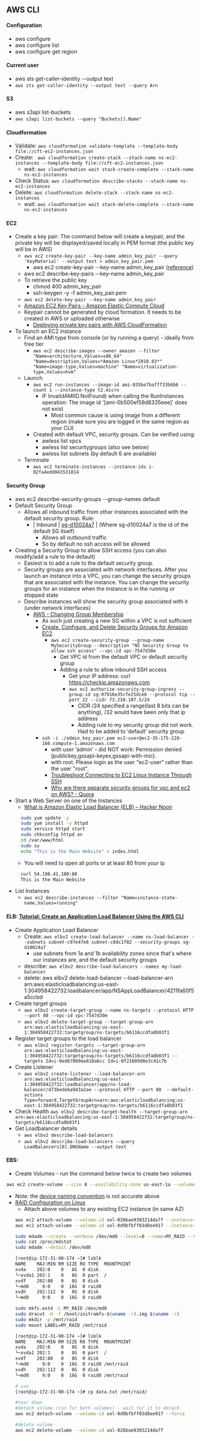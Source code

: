 ## AWS CLI 
#### Configuration
* aws configure
* aws configure list
* aws configure get region

#### Current user
* aws sts get-caller-identity --output text 
* `aws sts get-caller-identity --output text --query Arn`

#### S3
* aws s3api list-buckets
* `aws s3api list-buckets --query "Buckets[].Name"`

#### Cloudformation
* Validate: `aws cloudformation validate-template --template-body file://cft-ec2-instances.json`
* Create: ` aws cloudformation create-stack --stack-name ns-ec2-instances --template-body file://cft-ec2-instances.json`
  * wait: `aws cloudformation wait stack-create-complete --stack-name ns-ec2-instances`
* Check Status: `aws cloudformation describe-stacks --stack-name ns-ec2-instances`
* Delete: `aws cloudformation delete-stack --stack-name ns-ec2-instances`
  * wait: `aws cloudformation wait stack-delete-complete --stack-name ns-ec2-instances`

#### EC2
* Create a key pair: The command below will create a keypair, and the private key will be displayed/saved locally in PEM format (the public key will be in AWS)
  * `aws ec2 create-key-pair --key-name admin_key_pair --query 'KeyMaterial' --output text > admin_key_pair.pem`
    * aws ec2 create-key-pair --key-name admin_key_pair ([reference](https://docs.aws.amazon.com/cli/latest/reference/ec2/create-key-pair.html))
  * aws ec2 describe-key-pairs --key-name admin_key_pair
  * To retrieve the public key 
    * chmod 400 admin_key_pair
    * ssh-keygen -y -f admin_key_pair.pem 
  * `aws ec2 delete-key-pair --key-name admin_key_pair`
  * [Amazon EC2 Key Pairs - Amazon Elastic Compute Cloud](https://docs.aws.amazon.com/AWSEC2/latest/UserGuide/ec2-key-pairs.html#having-ec2-create-your-key-pair)
  * Keypair cannot be generated by cloud formation. It needs to be created in AWS or uploaded otherwise 
    * [Deploying private key pairs with AWS CloudFormation](https://binx.io/blog/2017/10/25/deploying-private-key-pairs-with-aws-cloudformation/)
* To launch an EC2 instance
  * Find an AMI type from console (or by running  a query) - ideally from free tier
    * `aws ec2 describe-images --owner amazon --filter "Name=architecture,Values=x86_64" "Name=description,Values=*Amazon Linux*2018.03*" "Name=image-type,Values=machine" "Name=virtualization-type,Values=hvm"`
  * Launch
    * `aws ec2 run-instances --image-id ami-035be7bafff33b6b6 --count 1 --instance-type t2.micro`
      * IF InvalidAMIID.NotFound) when calling the RunInstances operation: The image id '[ami-0b500ef59d8335eee]' does not exist
        * Most common cause is using image from a different region (make sure you are logged in the same region as your CLI)
    * Created with default VPC, security groups. Can be verified using:
      *  awless list vpcs
      * awless list securitygroups (also see below)
      * awless list subnets (by default 6 are available)
  * Terminate
    * `aws ec2 terminate-instances --instance-ids i-02fa4edd843531814`

#### Security Group
* aws ec2 describe-security-groups --group-names default
* Default Security Group
  * Allows all inbound traffic from other instances associated with the default security group. Rule:
    * | Inbound     | [sg-d10024a7](any)         | (Where sg-d10024a7 is the id of the default SG itself)
      * Allows all outbound traffic
      * So by default no ssh access will be allowed
* Creating a Security Group to allow SSH access (you can also modify/add a rule to the default)
  * Easiest is to add a rule to the default security group. 
  * Security groups are associated with network interfaces. After you launch an instance into a VPC, you can change the security groups that are associated with the instance. You can change the security groups for an instance when the instance is in the running or stopped state
  * Describe instances will show the security group associated with it (under network interfaces)
    * [AWS - Changing Group Membership](https://docs.aws.amazon.com/vpc/latest/userguide/VPC_SecurityGroups.html#SG_Changing_Group_Membership)
      * As such just creating a new SG within a VPC is not sufficient
      * [Create, Configure, and Delete Security Groups for Amazon EC2](https://docs.aws.amazon.com/cli/latest/userguide/cli-services-ec2-sg.html)
        * `aws ec2 create-security-group --group-name MySecurityGroup --description "NS Security Group to allow ssh access" --vpc-id vpc-7547d30e`
          * Get VPC id from the default VPC or default security group 
          * Adding a rule to allow inbound SSH access
            * Get your IP address: curl https://checkip.amazonaws.com
            * `aws ec2 authorize-security-group-ingress --group-id sg-07916e35cfe25dce6 --protocol tcp --port 22 --cidr 73.210.107.5/24`
              * CIDR /24 specified a range(last 8 bits can be anything), /32 would have been only that ip address
              * Adding rule to my security group did not work. Had to be added to ‘default’ security group
      * `ssh -i ./admin_key_pair.pem ec2-user@ec2-35-175-228-166.compute-1.amazonaws.com`
        * with user ‘admin’ - did NOT work: Permission denied (publickey,gssapi-keyex,gssapi-with-mic).
        * with root: Please login as the user "ec2-user" rather than the user "root".
        * [Troubleshoot Connecting to EC2 Linux Instance Through SSH](https://aws.amazon.com/premiumsupport/knowledge-center/ec2-linux-ssh-troubleshooting/)
        * [Why are there separate security groups for vpc and ec2 on AWS? - Quora](https://www.quora.com/Why-are-there-separate-security-groups-for-vpc-and-ec2-on-AWS)
* Start a Web Server on one of the Instances
  * [What is Amazon Elastic Load Balancer (ELB) – Hacker Noon](https://hackernoon.com/what-is-amazon-elastic-load-balancer-elb-16cdcedbd485)
  ```bash
	sudo yum update -y
	sudo yum install -y httpd
	sudo service httpd start
	sudo chkconfig httpd on
	cd /var/www/html
	sudo su
	echo "This is the Main Website" > index.html
  ```	
  * You will need to open all ports or at least 80 from your ip
  ```bash
	curl 54.198.41.180:80
    This is the Main Website
  ```    
* List Instances
  * `aws ec2 describe-instances --filter "Name=instance-state-name,Values=running"`

#### ELB: [Tutorial: Create an Application Load Balancer Using the AWS CLI](https://docs.aws.amazon.com/elasticloadbalancing/latest/application/tutorial-application-load-balancer-cli.html)
* Create Application Load Balancer
  * Create: `aws elbv2 create-load-balancer --name ns-load-balancer --subnets subnet-c97e47e6 subnet-c8dc1f82 --security-groups sg-d10024a7`
    * use subnets from 1a and 1b availability zones since that's where our instances are, and the default security groups
  * describe: `aws elbv2 describe-load-balancers --names my-load-balancer`
  * delete: aws elbv2 delete-load-balancer --load-balancer-arn arn:aws:elasticloadbalancing:us-east-1:304958422732:loadbalancer/app/NSAppLoadBalancer/4211fa60f5a5ccbd
* Create target groups
  * `aws elbv2 create-target-group --name ns-targets --protocol HTTP --port 80 --vpc-id vpc-7547d30e`
  * `aws elbv2 delete-target-group --target-group-arn arn:aws:elasticloadbalancing:us-east-1:304958422732:targetgroup/ns-targets/b6116ccdfa8b03f1`
* Register target groups to the load balancer
  * `aws elbv2 register-targets --target-group-arn arn:aws:elasticloadbalancing:us-east-1:304958422732:targetgroup/ns-targets/b6116ccdfa8b03f1 --targets Id=i-0ed67089ee018a6cc Id=i-0f21609d0e3c41c7b`
* Create Listener
  * `aws elbv2 create-listener --load-balancer-arn arn:aws:elasticloadbalancing:us-east-1:304958422732:loadbalancer/app/ns-load-balancer/d73bedeba943a2ae --protocol HTTP --port 80  --default-actions Type=forward,TargetGroupArn=arn:aws:elasticloadbalancing:us-east-1:304958422732:targetgroup/ns-targets/b6116ccdfa8b03f1`  
* Check Health
  `aws elbv2 describe-target-health --target-group-arn arn:aws:elasticloadbalancing:us-east-1:304958422732:targetgroup/ns-targets/b6116ccdfa8b03f1` 
* Get Loadbalancer details
  * `aws elbv2 describe-load-balancers`
  * `aws elbv2 describe-load-balancers --query LoadBalancers[0].DNSName --output text`

#### EBS: 
* Create Volumes - run the command below twice to create two volumes
```bash
aws ec2 create-volume --size 8 --availability-zone us-east-1a --volume-type gp2
```
  * Note: the [device naming convention](https://docs.aws.amazon.com/AWSEC2/latest/UserGuide/device_naming.html) is not accurate above
* [RAID Configuration on Linux](https://docs.aws.amazon.com/AWSEC2/latest/UserGuide/raid-config.html)
  * Attach above volumes to any existing EC2 instance (in same AZ)
  ```bash
  aws ec2 attach-volume --volume-id vol-026bae9303214da7f --instance-id i-0c3789a0456654efc --device /dev/sdf
  aws ec2 attach-volume --volume-id vol-0d9bfbff03d8ee917 --instance-id i-0c3789a0456654efc --device /dev/xvdh
  
  sudo mdadm --create --verbose /dev/md0 --level=0 --name=MY_RAID --raid-devices=2 /dev/sdf /dev/xvdh
  sudo cat /proc/mdstat
  sudo mdadm --detail /dev/md0

  [root@ip-172-31-90-174 ~]# lsblk
  NAME    MAJ:MIN RM SIZE RO TYPE  MOUNTPOINT
  xvda    202:0    0   8G  0 disk  
  └─xvda1 202:1    0   8G  0 part  /
  xvdf    202:80   0   8G  0 disk  
  └─md0     9:0    0  16G  0 raid0 
  xvdh    202:112  0   8G  0 disk  
  └─md0     9:0    0  16G  0 raid0 

  sudo mkfs.ext4 -L MY_RAID /dev/md0
  sudo dracut -H -f /boot/initramfs-$(uname -r).img $(uname -r)
  sudo mkdir -p /mnt/raid
  sudo mount LABEL=MY_RAID /mnt/raid

  [root@ip-172-31-90-174 ~]# lsblk
  NAME    MAJ:MIN RM SIZE RO TYPE  MOUNTPOINT
  xvda    202:0    0   8G  0 disk  
  └─xvda1 202:1    0   8G  0 part  /
  xvdf    202:80   0   8G  0 disk  
  └─md0     9:0    0  16G  0 raid0 /mnt/raid
  xvdh    202:112  0   8G  0 disk  
  └─md0     9:0    0  16G  0 raid0 /mnt/raid

  # use
  [root@ip-172-31-90-174 ~]# cp data.txt /mnt/raid/

  #tear down
  #detach volume (run for both volumes) - wait for it to detach
  aws ec2 detach-volume --volume-id vol-0d9bfbff03d8ee917 --force

  #delete volume
  aws ec2 delete-volume --volume-id vol-026bae9303214da7f
  ```
